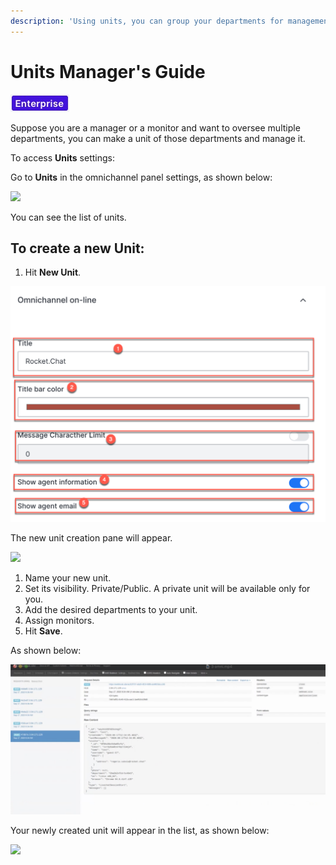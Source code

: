 ```yaml
---
description: 'Using units, you can group your departments for management purposes.'
---
```


# Units Manager's Guide

![](../../.gitbook/assets/2021-06-10_22-31-38%20%283%29%20%283%29%20%283%29%20%283%29%20%283%29%20%283%29%20%283%29%20%283%29%20%283%29%20%282%29.jpg)

Suppose you are a manager or a monitor and want to oversee multiple departments, you can make a unit of those departments and manage it.

To access **Units** settings:

Go to **Units** in the omnichannel panel settings, as shown below:

![](../../.gitbook/assets/0%20%2813%29.png)

You can see the list of units.

## To create a new Unit:

1. Hit **New Unit**.

![](../../.gitbook/assets/1%20%2812%29.png)

The new unit creation pane will appear.

![](../../.gitbook/assets/2%20%2811%29.png)

1. Name your new unit.
2. Set its visibility. Private/Public. A private unit will be available only for you.
3. Add the desired departments to your unit.
4. Assign monitors.
5. Hit **Save**.

As shown below:

![](../../.gitbook/assets/3%20%2812%29.png)

Your newly created unit will appear in the list, as shown below:

![](../../.gitbook/assets/4%20%2812%29.png)

